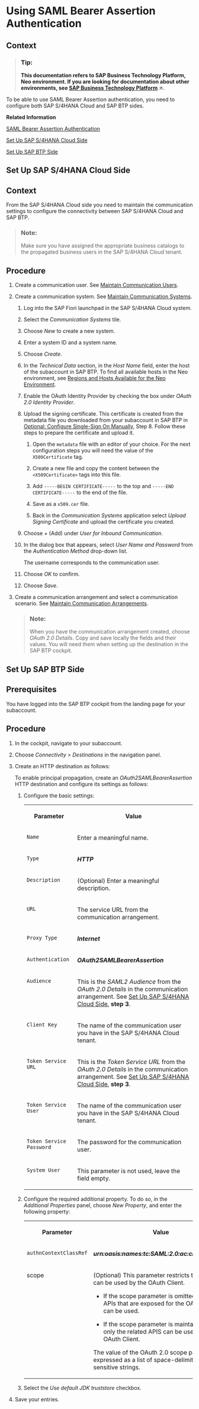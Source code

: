 <!-- loioa4f1d55c57b446fc8d66a9f59009225f -->

# Using SAML Bearer Assertion Authentication



<a name="loioa4f1d55c57b446fc8d66a9f59009225f__context_wm5_tss_scb"/>

## Context

> ### Tip:  
> **This documentation refers to SAP Business Technology Platform, Neo environment. If you are looking for documentation about other environments, see [SAP Business Technology Platform](https://help.sap.com/viewer/65de2977205c403bbc107264b8eccf4b/Cloud/en-US/6a2c1ab5a31b4ed9a2ce17a5329e1dd8.html "SAP Business Technology Platform (SAP BTP) is an integrated offering comprised of four technology portfolios: database and data management, application development and integration, analytics, and intelligent technologies. The platform offers users the ability to turn data into business value, compose end-to-end business processes, and build and extend SAP applications quickly.") :arrow_upper_right:.**

To be able to use SAML Bearer Assertion authentication, you need to configure both SAP S/4HANA Cloud and SAP BTP sides.

**Related Information**  


[SAML Bearer Assertion Authentication](https://help.sap.com/viewer/cca91383641e40ffbe03bdc78f00f681/Cloud/en-US/e51e152ceaeb4b75affe5f15c65dfe6c.html)

[Set Up SAP S/4HANA Cloud Side](using-saml-bearer-assertion-authentication-a4f1d55.md#loio3b5d869c98044f039b6d400def2c0f0d "")

[Set Up SAP BTP Side](using-saml-bearer-assertion-authentication-a4f1d55.md#loio4da2a4450422409a9b4b237a9858d3ea "")

 <a name="loio3b5d869c98044f039b6d400def2c0f0d"/>

<!-- loio3b5d869c98044f039b6d400def2c0f0d -->

## Set Up SAP S/4HANA Cloud Side



<a name="loio3b5d869c98044f039b6d400def2c0f0d__context_atn_wrs_scb"/>

## Context

From the SAP S/4HANA Cloud side you need to maintain the communication settings to configure the connectivity between SAP S/4HANA Cloud and SAP BTP.

> ### Note:  
> Make sure you have assigned the appropriate business catalogs to the propagated business users in the SAP S/4HANA Cloud tenant.



<a name="loio3b5d869c98044f039b6d400def2c0f0d__steps_ovc_3pt_scb"/>

## Procedure

1.  Create a communication user. See [Maintain Communication Users](https://help.sap.com/viewer/f544846954f24b9183eddadcc41bdc3b/1808.500/en-US/eef80dda3867461c92ac1273689ed36f.html).

2.  Create a communication system. See [Maintain Communication Systems](https://help.sap.com/viewer/f544846954f24b9183eddadcc41bdc3b/1808.500/en-US/15663c157670410ca366623dff329396.html).

    1.  Log into the SAP Fiori launchpad in the SAP S/4HANA Cloud system.

    2.  Select the *Communication Systems* tile.

    3.  Choose *New* to create a new system.

    4.  Enter a system ID and a system name.

    5.  Choose *Create*.

    6.  In the *Technical Data* section, in the *Host Name* field, enter the host of the subaccount in SAP BTP. To find all available hosts in the Neo environment, see [Regions and Hosts Available for the Neo Environment](https://help.sap.com/viewer/65de2977205c403bbc107264b8eccf4b/Cloud/en-US/350356d1dc314d3199dca15bd2ab9b0e.html#loiod722f7cea9ec408b85db4c3dcba07b52).

    7.  Enable the OAuth Identity Provider by checking the box under *OAuth 2.0 Identity Provider*.

    8.  Upload the signing certificate. This certificate is created from the metadata file you downloaded from your subaccount in SAP BTP in [Optional: Configure Single-Sign On Manually](optional-configure-single-sign-on-manually-789a120.md), Step 8. Follow these steps to prepare the certificate and upload it.

        1.  Open the `metadata` file with an editor of your choice. For the next configuration steps you will need the value of the `X509Certificate` tag.

        2.  Create a new file and copy the content between the `<X509Certificate>` tags into this file.

        3.  Add `-----BEGIN CERTIFICATE-----` to the top and `-----END CERTIFICATE-----` to the end of the file.

        4.  Save as a `x509.cer` file.

        5.  Back in the *Communication Systems* application select *Upload Signing Certificate* and upload the certificate you created.


    9.  Choose *\+* \(Add\) under *User for Inbound Communication*.

    10. In the dialog box that appears, select *User Name and Password* from the *Authentication Method* drop-down list.

        The username corresponds to the communication user.

    11. Choose *OK* to confirm.

    12. Choose *Save*.


3.  Create a communication arrangement and select a communication scenario. See [Maintain Communication Arrangements](https://help.sap.com/viewer/f544846954f24b9183eddadcc41bdc3b/1808.500/en-US/fab3fd449cf74c6384622b98831e989e.html).

    > ### Note:  
    > When you have the communication arrangement created, choose *OAuth 2.0 Details*. Copy and save locally the fields and their values. You will need them when setting up the destination in the SAP BTP cockpit.


 <a name="loio4da2a4450422409a9b4b237a9858d3ea"/>

<!-- loio4da2a4450422409a9b4b237a9858d3ea -->

## Set Up SAP BTP Side



<a name="loio4da2a4450422409a9b4b237a9858d3ea__prereq_yhj_m5w_3bb"/>

## Prerequisites

You have logged into the SAP BTP cockpit from the landing page for your subaccount.



<a name="loio4da2a4450422409a9b4b237a9858d3ea__steps_vhq_fww_3bb"/>

## Procedure

1.  In the cockpit, navigate to your subaccount.

2.  Choose *Connectivity* \> *Destinations* in the navigation panel.

3.  Create an HTTP destination as follows:

    To enable principal propagation, create an *OAuth2SAMLBearerAssertion* HTTP destination and configure its settings as follows:

    1.  Configure the basic settings:


        <table>
        <tr>
        <th valign="top">

        Parameter


        
        </th>
        <th valign="top">

        Value


        
        </th>
        </tr>
        <tr>
        <td valign="top">

        `Name`


        
        </td>
        <td valign="top">

        Enter a meaningful name.


        
        </td>
        </tr>
        <tr>
        <td valign="top">

        `Type`


        
        </td>
        <td valign="top">

        ***HTTP***


        
        </td>
        </tr>
        <tr>
        <td valign="top">

        `Description`


        
        </td>
        <td valign="top">

        \(Optional\) Enter a meaningful description.


        
        </td>
        </tr>
        <tr>
        <td valign="top">

        `URL`


        
        </td>
        <td valign="top">

        The service URL from the communication arrangement.


        
        </td>
        </tr>
        <tr>
        <td valign="top">

        `Proxy Type`


        
        </td>
        <td valign="top">

        ***Internet***


        
        </td>
        </tr>
        <tr>
        <td valign="top">

        `Authentication`


        
        </td>
        <td valign="top">

        ***OAuth2SAMLBearerAssertion***


        
        </td>
        </tr>
        <tr>
        <td valign="top">

        `Audience`


        
        </td>
        <td valign="top">

        This is the *SAML2 Audience* from the *OAuth 2.0 Details* in the communication arrangement. See [Set Up SAP S/4HANA Cloud Side](using-saml-bearer-assertion-authentication-a4f1d55.md#loio3b5d869c98044f039b6d400def2c0f0d), **step 3**.


        
        </td>
        </tr>
        <tr>
        <td valign="top">

        `Client Key`


        
        </td>
        <td valign="top">

        The name of the communication user you have in the SAP S/4HANA Cloud tenant.


        
        </td>
        </tr>
        <tr>
        <td valign="top">

        `Token Service URL`


        
        </td>
        <td valign="top">

        This is the *Token Service URL* from the *OAuth 2.0 Details* in the communication arrangement. See [Set Up SAP S/4HANA Cloud Side](using-saml-bearer-assertion-authentication-a4f1d55.md#loio3b5d869c98044f039b6d400def2c0f0d), **step 3**.


        
        </td>
        </tr>
        <tr>
        <td valign="top">

        `Token Service User`


        
        </td>
        <td valign="top">

        The name of the communication user you have in the SAP S/4HANA Cloud tenant.


        
        </td>
        </tr>
        <tr>
        <td valign="top">

        `Token Service Password`


        
        </td>
        <td valign="top">

        The password for the communication user.


        
        </td>
        </tr>
        <tr>
        <td valign="top">

        `System User`


        
        </td>
        <td valign="top">

        This parameter is not used, leave the field empty.


        
        </td>
        </tr>
        </table>
        
    2.  Configure the required additional property. To do so, in the *Additional Properties* panel, choose *New Property*, and enter the following property:


        <table>
        <tr>
        <th valign="top">

        Parameter


        
        </th>
        <th valign="top">

        Value


        
        </th>
        </tr>
        <tr>
        <td valign="top">

        `authnContextClassRef`


        
        </td>
        <td valign="top">

         ***urn:oasis:names:tc:SAML:2.0:ac:classes:X509*** 


        
        </td>
        </tr>
        <tr>
        <td valign="top">

        scope


        
        </td>
        <td valign="top">

        \(Optional\) This parameter restricts the APIs that can be used by the OAuth Client.

        -   If the scope parameter is omitted, then all APIs that are exposed for the OAuth Client can be used.

        -   If the scope parameter is maintained, then only the related APIS can be used by the OAuth Client.


        The value of the OAuth 2.0 scope parameter expressed as a list of space-delimited, case-sensitive strings.


        
        </td>
        </tr>
        </table>
        
    3.  Select the *Use default JDK truststore* checkbox.

4.  Save your entries.


